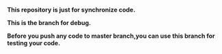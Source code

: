 **This repository is just for synchronize code.**  

**This is the branch for debug.**  

**Before you push any code to master branch,you can use this branch for testing your code.**  

